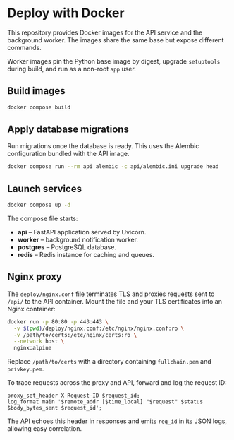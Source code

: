 # Deploy with Docker

This repository provides Docker images for the API service and the background worker. The images share the same base but expose different commands.

Worker images pin the Python base image by digest, upgrade ``setuptools`` during build, and run as a non-root ``app`` user.

## Build images

```bash
docker compose build
```

## Apply database migrations

Run migrations once the database is ready. This uses the Alembic configuration bundled with the API image.

```bash
docker compose run --rm api alembic -c api/alembic.ini upgrade head
```

## Launch services

```bash
docker compose up -d
```

The compose file starts:

- **api** – FastAPI application served by Uvicorn.
- **worker** – background notification worker.
- **postgres** – PostgreSQL database.
- **redis** – Redis instance for caching and queues.

## Nginx proxy

The `deploy/nginx.conf` file terminates TLS and proxies requests sent to `/api/` to the API container. Mount the file and your TLS certificates into an Nginx container:

```bash
docker run -p 80:80 -p 443:443 \
  -v $(pwd)/deploy/nginx.conf:/etc/nginx/nginx.conf:ro \
  -v /path/to/certs:/etc/nginx/certs:ro \
  --network host \
  nginx:alpine
```

Replace `/path/to/certs` with a directory containing `fullchain.pem` and `privkey.pem`.

To trace requests across the proxy and API, forward and log the request ID:

```nginx
proxy_set_header X-Request-ID $request_id;
log_format main '$remote_addr [$time_local] "$request" $status $body_bytes_sent $request_id';
```

The API echoes this header in responses and emits `req_id` in its JSON logs,
allowing easy correlation.
